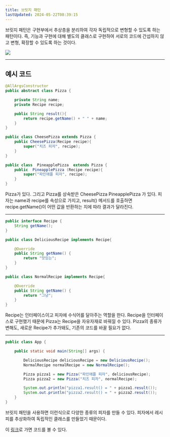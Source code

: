```yaml
---
title: 브릿지 패턴
lastUpdated: 2024-05-22T08:39:15
---
```


브릿지 패턴은 구현부에서 추상층을 분리하여 각자 독립적으로 변형할 수 있도록 하는 패턴이다. 즉, 기능과 구현에 대해 별도의 클래스로 구현하여 서로의 코드에 간섭하지 않고 변형, 확장할 수 있도록 하는 것이다. 

<img src="https://dejavuhyo.github.io/assets/img/2021-01-08-bridge-pattern/img001.png">

---

## 예시 코드

```java
@AllArgsConstructor
public abstract class Pizza {

    private String name;
    private Recipe recipe;

    public String result(){
        return recipe.getName() + " " + name;
    }
}

public class CheesePizza extends Pizza {
    public CheesePizza(Recipe recipe){
        super("치즈 피자", recipe);
    }
}

public class  PineapplePizza  extends Pizza {
    public  PineapplePizza (Recipe recipe){
        super("파인애플 피자", recipe);
    }
}
```

Pizza가 있다. 그리고 Pizza를 상속받은 CheesePizza PineapplePizza 가 있다. 피자는 name과 recipe를 속성으로 가지고, result() 메서드를 호출하면 recipe.getName()이 어떤 값을 반환하는 지에 따라 결과가 달라진다.

---

```java
public interface Recipe {
    String getName();
}

public class DeliciousRecipe implements Recipe{

    @Override
    public String getName() {
        return "맛있는";
    }
}

public class NormalRecipe implements Recipe{

    @Override
    public String getName() {
        return "그냥";
    }
}
```

Recipe는 인터페이스이고 피자에 수식어를 달아주는 역할을 한다. Recipe을 인터페이스로 구현했기 때문에 Pizza는 Recipe을 자유자재로 바꿔낄 수 있다. Pizza의 종류가 변해도, 새로운 Recipe가 추가돼도, 기존의 코드를 바꿀 필요가 없다. 

---

```java
public class App {

    public static void main(String[] args) {

        DeliciousRecipe deliciousRecipe = new DeliciousRecipe();
        NormalRecipe normalRecipe = new NormalRecipe();

        Pizza pizza1 = new Pizza("파인애플 피자", deliciousRecipe);
        Pizza pizza2 = new Pizza("치즈 피자", normalRecipe);

        System.out.println("pizza1.result() = " + pizza1.result());
        System.out.println("pizza2.result() = " + pizza2.result());
    }
}
```

브릿지 패턴을 사용하면 이런식으로 다양한 종류의 피자를 만들 수 있다. 피자에서 레시피를 추상화하여 독립적인 클래스를 만들었기 때문이다.

이 <a href="https://github.com/rlaisqls/GoF-DesignPatterns/tree/master/src/main/java/com/study/gof/designpattrens/_02_StructuralPatterns/bridge">링크</a>로 가면 코드를 볼 수 있다.